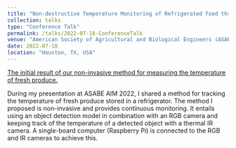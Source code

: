 ```yaml
---
title: "Non-destructive Temperature Monitoring of Refrigerated Food through Fusion of RGB and Infrared (IR) Imagery"
collection: talks
type: "Conference Talk"
permalink: /talks/2022-07-18-ConferenceTalk
venue: "American Society of Agricultural and Biological Engineers (ASABE) Annual International Meeting (AIM)"
date: 2022-07-18
location: "Houston, TX, USA"
---
```


[The initial result of our non-invasive method for measuring the temperature of fresh produce.](https://twitter.com/ziynetboz/status/1549136726605668354)

<!-- This is a description of your tutorial, note the different field in type. This is a markdown files that can be all markdown-ified like any other post. Yay markdown! -->

During my presentation at ASABE AIM 2022, I shared a method for tracking the temperature of fresh produce stored in a refrigerator. The method I proposed is non-invasive and provides continuous monitoring. It entails using an object detection model in combination with an RGB camera and keeping track of the temperature of a detected object with a thermal IR camera. A single-board computer (Raspberry Pi) is connected to the RGB and IR cameras to achieve this.